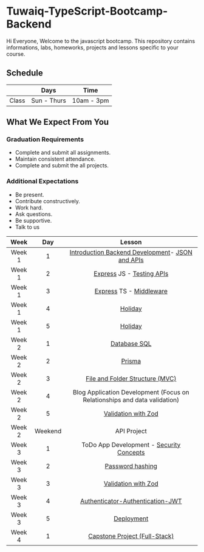 
# Tuwaiq-TypeScript-Bootcamp-Backend
Hi Everyone, Welcome to the javascript bootcamp. This repository contains informations, labs, homeworks, projects and lessons specific to your course.

## Schedule
|  | Days | Time |
| --- | ------------- | ------------- |
| Class | Sun - Thurs  | 10am - 3pm  |


## What We Expect From You
### Graduation Requirements
* Complete and submit all assignments.
* Maintain consistent attendance.
* Complete and submit the all projects.
### Additional Expectations
* Be present.
* Contribute constructively.
* Work hard.
* Ask questions.
* Be supportive.
* Talk to us

| Week   | Day | Lesson |
|:-----:|:---:|:------:|
| Week 1| 1   |[Introduction Backend Development](https://github.com/Tuwaiq-Academy-Training/Js-Introduction-Backend-Development)- [JSON and APIs](https://github.com/Tuwaiq-Academy-Training/JSON-and-APIs)|--- |
| Week 1| 2   |[Express](https://github.com/Tuwaiq-Academy-Training/Express) JS - [Testing APIs](https://github.com/Tuwaiq-Academy-Training/Testing-apis)|--- |
| Week 1| 3   |[Express](https://github.com/Tuwaiq-Academy-Training/Express) TS - [Middleware](https://github.com/Tuwaiq-Academy-Training/middleware) |
| Week 1| 4   |[Holiday](https://github.com/Tuwaiq-Academy-Training/-Tuwaiq-TypeScript-Bootcamp-Backend/blob/main/README.md)|
| Week 1| 5   |[Holiday](https://github.com/Tuwaiq-Academy-Training/-Tuwaiq-TypeScript-Bootcamp-Backend/blob/main/README.md)|
| Week 2| 1   |[Database SQL](https://github.com/Tuwaiq-Academy-Training/Database-SQL/tree/main) |
| Week 2| 2   |[Prisma](https://github.com/Tuwaiq-Academy-Training/Prisma) |
| Week 2| 3   |[File and Folder Structure (MVC)](https://github.com/Tuwaiq-Academy-Training/File-and-Folder-Structure-MVC-) |
| Week 2| 4   |Blog Application Development (Focus on Relationships and data validation) |--- |
| Week 2| 5   |[Validation with Zod](https://github.com/Tuwaiq-Academy-Training/Validation-with-Zod) | 
| Week 2| Weekend   |API Project | 
| Week 3| 1   |ToDo App Development - [Security Concepts](https://github.com/Tuwaiq-Academy-Training/Security-Concepts) |
| Week 3| 2   |[Password hashing ](https://github.com/Tuwaiq-Academy-Training/Password-hashing)| 
| Week 3| 3   |[Validation with Zod](https://github.com/Tuwaiq-Academy-Training/Validation-with-Zod)|
| Week 3| 4   |[Authenticator-Authentication-JWT](https://github.com/Tuwaiq-Academy-Training/authenticator-authentication-Hashing.js)| 
| Week 3| 5   |[Deployment](https://github.com/Tuwaiq-Academy-Training/-Tuwaiq-TypeScript-Bootcamp-Backend/blob/main/README.md)| 
| Week 4| 1   |[Capstone Project (Full-Stack)](https://github.com/Tuwaiq-Academy-Training/-Tuwaiq-TypeScript-Bootcamp-Backend/blob/main/README.md)|


